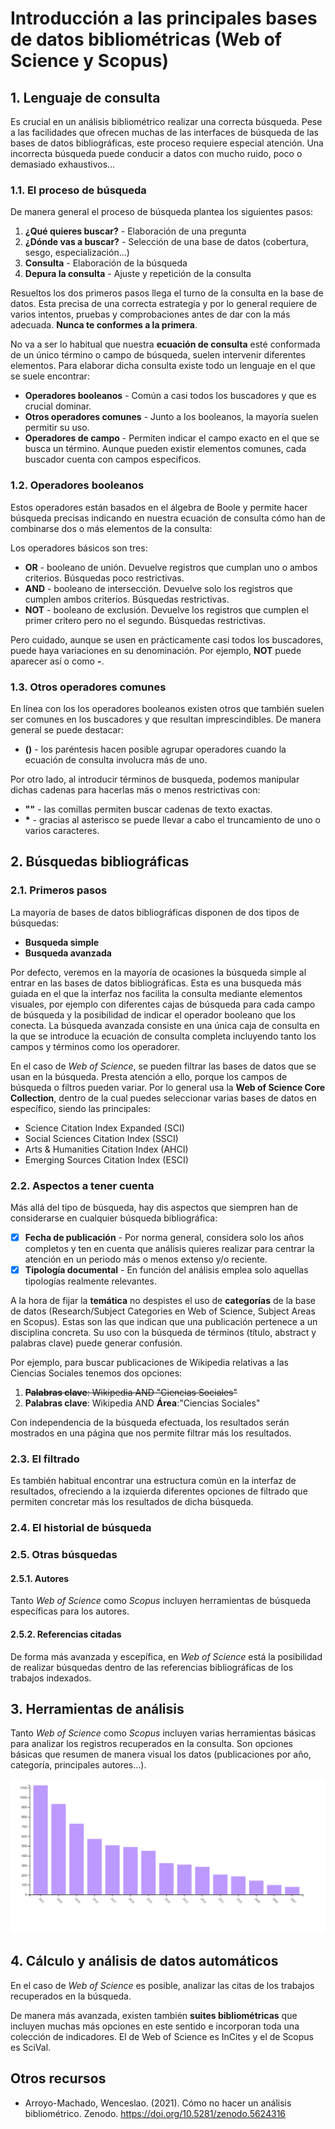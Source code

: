 # Introducción a las principales bases de datos bibliométricas (Web of Science y Scopus)

## 1. Lenguaje de consulta
Es crucial en un análisis bibliométrico realizar una correcta búsqueda. Pese a las facilidades que ofrecen muchas de las interfaces de búsqueda de las bases de datos bibliográficas, este proceso requiere especial atención. Una incorrecta búsqueda puede conducir a datos con mucho ruido, poco o demasiado exhaustivos...

### 1.1. El proceso de búsqueda
De manera general el proceso de búsqueda plantea los siguientes pasos:
1. **¿Qué quieres buscar?** - Elaboración de una pregunta
2. **¿Dónde vas a buscar?** - Selección de una base de datos (cobertura, sesgo, especialización...)
3. **Consulta** - Elaboración de la búsqueda
4. **Depura la consulta** - Ajuste y repetición de la consulta

Resueltos los dos primeros pasos llega el turno de la consulta en la base de datos. Esta precisa de una correcta estrategia y por lo general requiere de varios intentos, pruebas y comprobaciones antes de dar con la más adecuada. **Nunca te conformes a la primera**.

No va a ser lo habitual que nuestra **ecuación de consulta** esté conformada de un único término o campo de búsqueda, suelen intervenir diferentes elementos. Para elaborar dicha consulta existe todo un lenguaje en el que se suele encontrar:
* **Operadores booleanos** - Común a casi todos los buscadores y que es crucial dominar.
* **Otros operadores comunes** - Junto a los booleanos, la mayoría suelen permitir su uso.
* **Operadores de campo** - Permiten indicar el campo exacto en el que se busca un término. Aunque pueden existir elementos comunes, cada buscador cuenta con campos especificos.

### 1.2. Operadores booleanos
Estos operadores están basados en el álgebra de Boole y permite hacer búsqueda precisas indicando en nuestra ecuación de consulta cómo han de combinarse dos o más elementos de la consulta:

Los operadores básicos son tres:
* **OR** - booleano de unión. Devuelve registros que cumplan uno o ambos criterios. Búsquedas poco restrictivas.
* **AND** - booleano de intersección. Devuelve solo los registros que cumplen ambos criterios. Búsquedas restrictivas.
* **NOT** - booleano de exclusión. Devuelve los registros que cumplen el primer critero pero no el segundo. Búsquedas restrictivas.

Pero cuidado, aunque se usen en prácticamente casi todos los buscadores, puede haya variaciones en su denominación. Por ejemplo, **NOT** puede aparecer así o como **-**.

### 1.3. Otros operadores comunes
En línea con los los operadores booleanos existen otros que también suelen ser comunes en los buscadores y que resultan imprescindibles. De manera general se puede destacar:
* **()** - los paréntesis hacen posible agrupar operadores cuando la ecuación de consulta involucra más de uno.

Por otro lado, al introducir términos de busqueda, podemos manipular dichas cadenas para hacerlas más o menos restrictivas con:
* **""** - las comillas permiten buscar cadenas de texto exactas.
* **\*** - gracias al asterisco se puede llevar a cabo el truncamiento de uno o varios caracteres.


## 2. Búsquedas bibliográficas
### 2.1. Primeros pasos
La mayoría de bases de datos bibliográficas disponen de dos tipos de búsquedas:
* **Busqueda simple**
* **Busqueda avanzada**

Por defecto, veremos en la mayoría de ocasiones la búsqueda simple al entrar en las bases de datos bibliográficas. Esta es una busqueda más guiada en el que la interfaz nos facilita la consulta mediante elementos visuales, por ejemplo con diferentes cajas de búsqueda para cada campo de búsqueda y la posibilidad de indicar el operador booleano que los conecta. La búsqueda avanzada consiste en una única caja de consulta en la que se introduce la ecuación de consulta completa incluyendo tanto los campos y términos como los operadorer.

En el caso de *Web of Science*, se pueden filtrar las bases de datos que se usan en la búsqueda. Presta atención a ello, porque los campos de búsqueda o filtros pueden variar. Por lo general usa la **Web of Science Core Collection**, dentro de la cual puedes seleccionar varias bases de datos en específico, siendo las principales:
* Science Citation Index Expanded (SCI)
* Social Sciences Citation Index (SSCI)
* Arts & Humanities Citation Index (AHCI)
* Emerging Sources Citation Index (ESCI)

### 2.2. Aspectos a tener cuenta
Más allá del tipo de búsqueda, hay dis aspectos que siempren han de considerarse en cualquier búsqueda bibliográfica:
- [x] **Fecha de publicación** - Por norma general, considera solo los años completos y ten en cuenta que análisis quieres realizar para centrar la atención en un periodo más o menos extenso y/o reciente.
- [x] **Tipología documental** - En función del análisis emplea solo aquellas tipologías realmente relevantes.

A la hora de fijar la **temática** no despistes el uso de **categorías** de la base de datos (Research/Subject Categories en Web of Science, Subject Areas en Scopus). Estas son las que indican que una publicación pertenece a un disciplina concreta. Su uso con la búsqueda de términos (título, abstract y palabras clave) puede generar confusión.

Por ejemplo, para buscar publicaciones de Wikipedia relativas a las Ciencias Sociales tenemos dos opciones:
1. ~~**Palabras clave**: Wikipedia AND "Ciencias Sociales"~~
2. **Palabras clave**: Wikipedia AND **Área**:"Ciencias Sociales"

Con independencia de la búsqueda efectuada, los resultados serán mostrados en una página que nos permite filtrar más los resultados.

### 2.3. El filtrado
Es también habitual encontrar una estructura común en la interfaz de resultados, ofreciendo a la izquierda diferentes opciones de filtrado que permiten concretar más los resultados de dicha búsqueda.

### 2.4. El historial de búsqueda

### 2.5. Otras búsquedas
#### 2.5.1. Autores
Tanto *Web of Science* como *Scopus* incluyen herramientas de búsqueda específicas para los autores.

#### 2.5.2. Referencias citadas
De forma más avanzada y escepífica, en *Web of Science* está la posibilidad de realizar búsquedas dentro de las referencias bibliográficas de los trabajos indexados.


## 3. Herramientas de análisis
Tanto *Web of Science* como *Scopus* incluyen varias herramientas básicas para analizar los registros recuperados en la consulta. Son opciones básicas que resumen de manera visual los datos (publicaciones por año, categoría, principales autores...).

![Gráfico de barras de Web of Science](https://raw.githubusercontent.com/Wences91/teaching/0f79fb3fecdca05ebb7533bd7c497b7372f5a938/images/introducci%C3%B3n_bibliometr%C3%ADa/wos_visualization.jpg)


## 4. Cálculo y análisis de datos automáticos
En el caso de *Web of Science* es posible, analizar las citas de los trabajos recuperados en la búsqueda.


De manera más avanzada, existen también **suites bibliométricas** que incluyen muchas más opciones en este sentido e incorporan toda una colección de indicadores. El de Web of Science es InCites y el de Scopus es SciVal.



## Otros recursos
* Arroyo-Machado, Wenceslao. (2021). Cómo no hacer un análisis bibliométrico. Zenodo. https://doi.org/10.5281/zenodo.5624316

